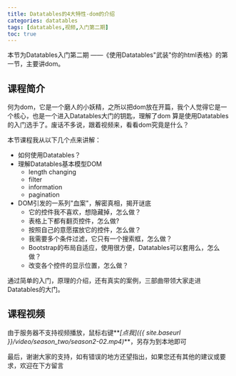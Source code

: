 ```yaml
---
title: Datatables的4大特性-dom的介绍
categories: datatables
tags: [datatables,视频,入门第二期]
toc: true
---
```


本节为Datatables入门第二期 ——《使用Datatables"武装"你的html表格》的第一节，主要讲dom。

## 课程简介

何为dom，它是一个磨人的小妖精，之所以把dom放在开篇，我个人觉得它是一个核心，也是一个进入Datatables大门的钥匙，理解了dom
算是使用Datatables的入门选手了。废话不多说，跟着视频来，看看dom究竟是什么？

本节课程我从以下几个点来讲解：

- 如何使用Datatables？
- 理解Datatables基本模型DOM
    - length changing
    - filter
    - information
    - pagination
- DOM引发的一系列"血案"，解密真相，揭开谜底
    - 它的控件我不喜欢，想隐藏掉，怎么做？
    - 表格上下都有翻页控件，怎么做?
    - 按照自己的意愿摆放它的控件，怎么做？
    - 我需要多个条件过滤，它只有一个搜索框，怎么做？
    - Bootstrap的布局自适应，使用很方便，Datatables可以套用么，怎么做？
    - 改变各个控件的显示位置，怎么做？
    
通过简单的入门，原理的介绍，还有真实的案例，三部曲带领大家走进Datatables的大门。

## 课程视频

由于服务器不支持视频播放，鼠标右键**_[点我]({{ site.baseurl }}/video/season_two/season2-02.mp4)_**，另存为到本地即可

最后，谢谢大家的支持，如有错误的地方还望指出，如果您还有其他的建议或要求，欢迎在下方留言